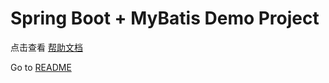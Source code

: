 # Spring Boot + MyBatis Demo Project

点击查看 [帮助文档](https://github.com/DevinDon/springboot-mybatis-demo/blob/master/docs/README.md)

Go to [README](https://github.com/DevinDon/springboot-mybatis-demo/blob/master/docs/README.md)
